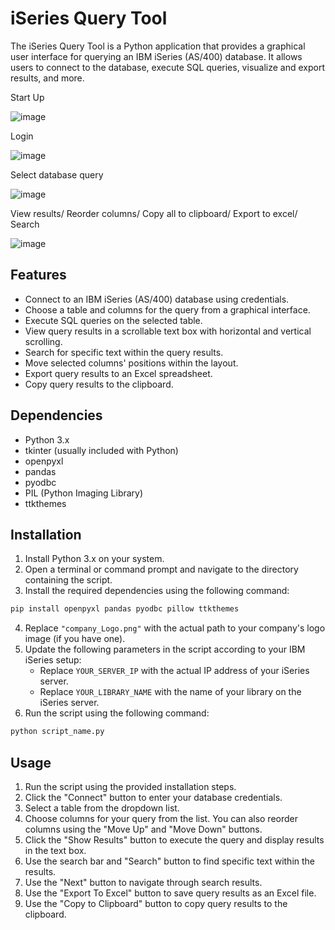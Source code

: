 # iSeries Query Tool

The iSeries Query Tool is a Python application that provides a graphical user interface for querying an IBM iSeries (AS/400) database. It allows users to connect to the database, execute SQL queries, visualize and export results, and more.

Start Up

![image](https://github.com/JAMl3/iSQT/assets/97791913/73d20de7-450a-4337-8865-c9dfdc061fa3)

Login

![image](https://github.com/JAMl3/iSQT/assets/97791913/bfe567d2-c44f-4b25-9934-689a85257e7c)

Select database query

![image](https://github.com/JAMl3/iSQT/assets/97791913/e19b2e3d-9523-4bb5-9ac6-b458a800f8b1)

View results/ Reorder columns/ Copy all to clipboard/ Export to excel/ Search

![image](https://github.com/JAMl3/iSQT/assets/97791913/76fc9f49-9921-425e-83b4-0aea7649aada)


## Features

- Connect to an IBM iSeries (AS/400) database using credentials.
- Choose a table and columns for the query from a graphical interface.
- Execute SQL queries on the selected table.
- View query results in a scrollable text box with horizontal and vertical scrolling.
- Search for specific text within the query results.
- Move selected columns' positions within the layout.
- Export query results to an Excel spreadsheet.
- Copy query results to the clipboard.

## Dependencies

- Python 3.x
- tkinter (usually included with Python)
- openpyxl
- pandas
- pyodbc
- PIL (Python Imaging Library)
- ttkthemes

## Installation

1. Install Python 3.x on your system.
2. Open a terminal or command prompt and navigate to the directory containing the script.
3. Install the required dependencies using the following command:

```bash
pip install openpyxl pandas pyodbc pillow ttkthemes
```

4. Replace `"company_Logo.png"` with the actual path to your company's logo image (if you have one).
5. Update the following parameters in the script according to your IBM iSeries setup:
    - Replace `YOUR_SERVER_IP` with the actual IP address of your iSeries server.
    - Replace `YOUR_LIBRARY_NAME` with the name of your library on the iSeries server.
6. Run the script using the following command:

```bash
python script_name.py
```

## Usage

1. Run the script using the provided installation steps.
2. Click the "Connect" button to enter your database credentials.
3. Select a table from the dropdown list.
4. Choose columns for your query from the list. You can also reorder columns using the "Move Up" and "Move Down" buttons.
5. Click the "Show Results" button to execute the query and display results in the text box.
6. Use the search bar and "Search" button to find specific text within the results.
7. Use the "Next" button to navigate through search results.
8. Use the "Export To Excel" button to save query results as an Excel file.
9. Use the "Copy to Clipboard" button to copy query results to the clipboard.




